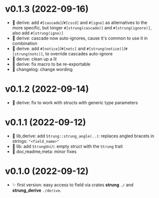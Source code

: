 # v0.1.3 (2022-09-16)
* 🌟 derive: add `#[cascade]`/`#[cscd]` and `#[igno]` as alternatives to the more specific, but longer `#[strung(cascade)]` and `#[strung(ignore)]`, also add `#[strung(igno)]`
* 🎇 derive: cascade now auto-ignores, cause it's common to use it in combination
* 🌟 derive: add `#[notice]`/`#[notc]` and `#[strung(notice)]`/`#[strung(notc)]`, to override cascades auto-ignore
* 🧹 derive: clean up a lil
* 🐛 derive: fix macro to be re-exportable
* 📝 changelog: change wording

# v0.1.2 (2022-09-14)
* 🐛 derive: fix to work with structs with generic type parameters

# v0.1.1 (2022-09-12)
* 🌟 lib,derive: add `Strung::strung_angle(..)`: replaces angled bracets in strings: `"<field_name>"`
* 🌟 lib: add `StrungUnit`: empty struct with the `Strung` trait
* 📝 doc,readme,meta: minor fixes

# v0.1.0 (2022-09-12)
* ✨ first version: easy access to field via crates **strung** `./` and **strung_derive** `./derive`.
